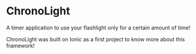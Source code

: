 # ChronoLight

A timer application to use your flashlight only for a certain amount of time!

ChronoLight was built on Ionic as a first project to know more about this framework!
